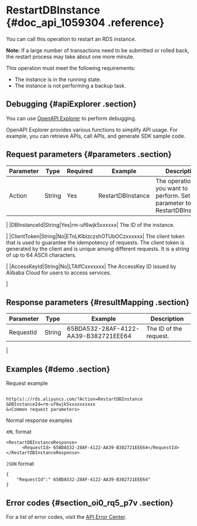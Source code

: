 # RestartDBInstance {#doc_api_1059304 .reference}

You can call this operation to restart an RDS instance.

**Note:** If a large number of transactions need to be submitted or rolled back, the restart process may take about one more minute.

This operation must meet the following requirements:

-   The instance is in the running state.
-   The instance is not performing a backup task.

## Debugging {#apiExplorer .section}

You can use [OpenAPI Explorer](https://api.aliyun.com/#product=Rds&api=RestartDBInstance) to perform debugging.

OpenAPI Explorer provides various functions to simplify API usage. For example, you can retrieve APIs, call APIs, and generate SDK sample code.

## Request parameters {#parameters .section}

|Parameter|Type|Required|Example|Description|
|---------|----|--------|-------|-----------|
|Action|String|Yes|RestartDBInstance| The operation that you want to perform. Set this parameter to RestartDBInstance.

 |
|DBInstanceId|String|Yes|rm-uf6wjk5xxxxxx| The ID of the instance.

 |
|ClientToken|String|No|ETnLKlblzczshOTUbOCzxxxxxx| The client token that is used to guarantee the idempotency of requests. The client token is generated by the client and is unique among different requests. It is a string of up to 64 ASCII characters.

 |
|AccessKeyId|String|No|LTAIfCxxxxxxx| The AccessKey ID issued by Alibaba Cloud for users to access services.

 |

## Response parameters {#resultMapping .section}

|Parameter|Type|Example|Description|
|---------|----|-------|-----------|
|RequestId|String|65BDA532-28AF-4122-AA39-B382721EEE64| The ID of the request.

 |

## Examples {#demo .section}

Request example

``` {#request_demo}

http(s)://rds.aliyuncs.com/?Action=RestartDBInstance
&DBInstanceId=rm-uf6wjk5xxxxxxxxxx
&<Common request parameters>
```

Normal response examples

`XML` format

``` {#codeblock_676_62e_0u9}
<RestartDBInstanceResponse>
	  <RequestId> 65BDA532-28AF-4122-AA39-B382721EEE64</RequestId></RestartDBInstanceResponse>
```

`JSON` format

``` {#codeblock_k7m_ksf_19q}
{
	"RequestId":" 65BDA532-28AF-4122-AA39-B382721EEE64"
}
```

## Error codes {#section_oi0_rq5_p7v .section}

For a list of error codes, visit the [API Error Center](https://error-center.alibabacloud.com/status/product/Rds).

